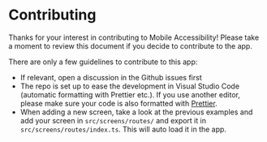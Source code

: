 # Contributing

Thanks for your interest in contributing to Mobile Accessibility! Please take a moment to review this document if you decide to contribute to the app.

There are only a few guidelines to contribute to this app:

- If relevant, open a discussion in the Github issues first
- The repo is set up to ease the development in Visual Studio Code (automatic formatting with Prettier etc.). If you use another editor, please make sure your code is also formatted with [Prettier](https://prettier.io).
- When adding a new screen, take a look at the previous examples and add your screen in `src/screens/routes/` and export it in `src/screens/routes/index.ts`. This will auto load it in the app.
